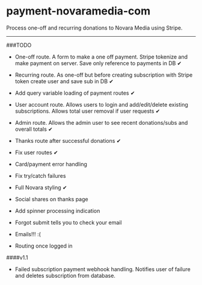 # payment-novaramedia-com

Process one-off and recurring donations to Novara Media using Stripe.

---

###TODO

- One-off route. A form to make a one off payment. Stripe tokenize and make payment on server. Save only reference to payments in DB ✔

- Recurring route. As one-off but before creating subscription with Stripe token create user and save sub in DB ✔

- Add query variable loading of payment routes ✔

- User account route. Allows users to login and add/edit/delete existing subscriptions. Allows total user removal if user requests ✔

- Admin route. Allows the admin user to see recent donations/subs and overall totals ✔

- Thanks route after successful donations ✔

- Fix user routes ✔

- Card/payment error handling

- Fix try/catch failures

- Full Novara styling ✔

- Social shares on thanks page

- Add spinner processing indication

- Forgot submit tells you to check your email

- Emails!!! :(
  
- Routing once logged in

####v1.1

- Failed subscription payment webhook handling. Notifies user of failure and deletes subscription from database.